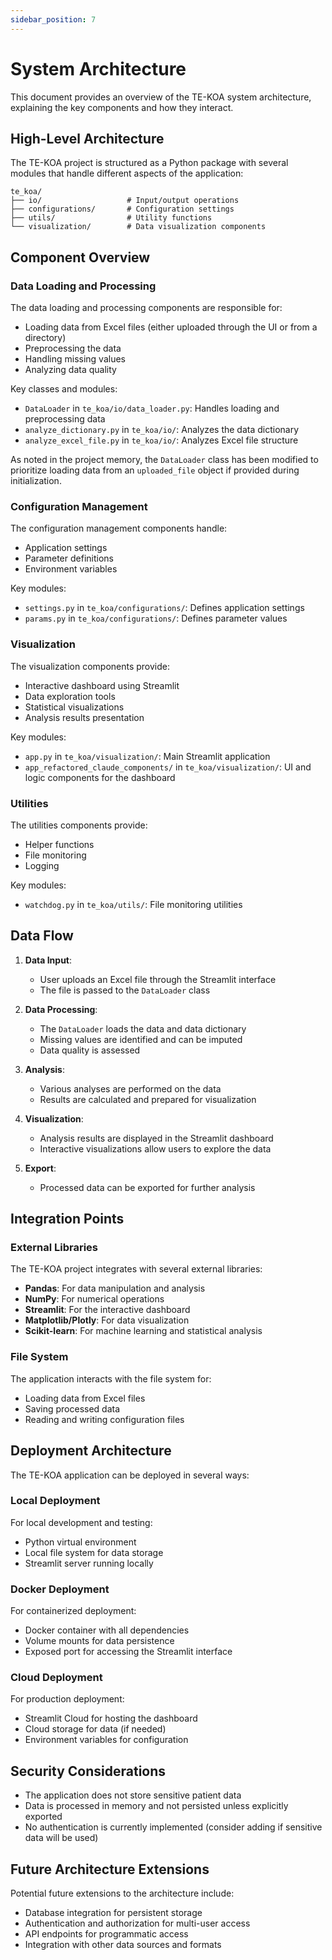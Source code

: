 ```yaml
---
sidebar_position: 7
---
```


# System Architecture

This document provides an overview of the TE-KOA system architecture, explaining the key components and how they interact.

## High-Level Architecture

The TE-KOA project is structured as a Python package with several modules that handle different aspects of the application:

```
te_koa/
├── io/                   # Input/output operations
├── configurations/       # Configuration settings
├── utils/                # Utility functions
└── visualization/        # Data visualization components
```

## Component Overview

### Data Loading and Processing

The data loading and processing components are responsible for:
- Loading data from Excel files (either uploaded through the UI or from a directory)
- Preprocessing the data
- Handling missing values
- Analyzing data quality

Key classes and modules:
- `DataLoader` in `te_koa/io/data_loader.py`: Handles loading and preprocessing data
- `analyze_dictionary.py` in `te_koa/io/`: Analyzes the data dictionary
- `analyze_excel_file.py` in `te_koa/io/`: Analyzes Excel file structure

As noted in the project memory, the `DataLoader` class has been modified to prioritize loading data from an `uploaded_file` object if provided during initialization.

### Configuration Management

The configuration management components handle:
- Application settings
- Parameter definitions
- Environment variables

Key modules:
- `settings.py` in `te_koa/configurations/`: Defines application settings
- `params.py` in `te_koa/configurations/`: Defines parameter values

### Visualization

The visualization components provide:
- Interactive dashboard using Streamlit
- Data exploration tools
- Statistical visualizations
- Analysis results presentation

Key modules:
- `app.py` in `te_koa/visualization/`: Main Streamlit application
- `app_refactored_claude_components/` in `te_koa/visualization/`: UI and logic components for the dashboard

### Utilities

The utilities components provide:
- Helper functions
- File monitoring
- Logging

Key modules:
- `watchdog.py` in `te_koa/utils/`: File monitoring utilities

## Data Flow

1. **Data Input**:
   - User uploads an Excel file through the Streamlit interface
   - The file is passed to the `DataLoader` class

2. **Data Processing**:
   - The `DataLoader` loads the data and data dictionary
   - Missing values are identified and can be imputed
   - Data quality is assessed

3. **Analysis**:
   - Various analyses are performed on the data
   - Results are calculated and prepared for visualization

4. **Visualization**:
   - Analysis results are displayed in the Streamlit dashboard
   - Interactive visualizations allow users to explore the data

5. **Export**:
   - Processed data can be exported for further analysis

## Integration Points

### External Libraries

The TE-KOA project integrates with several external libraries:
- **Pandas**: For data manipulation and analysis
- **NumPy**: For numerical operations
- **Streamlit**: For the interactive dashboard
- **Matplotlib/Plotly**: For data visualization
- **Scikit-learn**: For machine learning and statistical analysis

### File System

The application interacts with the file system for:
- Loading data from Excel files
- Saving processed data
- Reading and writing configuration files

## Deployment Architecture

The TE-KOA application can be deployed in several ways:

### Local Deployment

For local development and testing:
- Python virtual environment
- Local file system for data storage
- Streamlit server running locally

### Docker Deployment

For containerized deployment:
- Docker container with all dependencies
- Volume mounts for data persistence
- Exposed port for accessing the Streamlit interface

### Cloud Deployment

For production deployment:
- Streamlit Cloud for hosting the dashboard
- Cloud storage for data (if needed)
- Environment variables for configuration

## Security Considerations

- The application does not store sensitive patient data
- Data is processed in memory and not persisted unless explicitly exported
- No authentication is currently implemented (consider adding if sensitive data will be used)

## Future Architecture Extensions

Potential future extensions to the architecture include:
- Database integration for persistent storage
- Authentication and authorization for multi-user access
- API endpoints for programmatic access
- Integration with other data sources and formats
